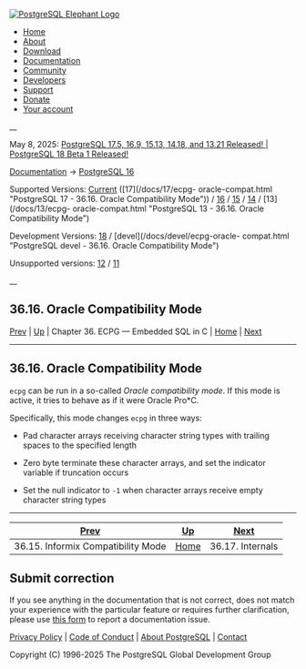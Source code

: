[ ![PostgreSQL Elephant Logo](/media/img/about/press/elephant.png) ](/)

  * [Home](/ "Home")
  * [About](/about/ "About")
  * [Download](/download/ "Download")
  * [Documentation](/docs/ "Documentation")
  * [Community](/community/ "Community")
  * [Developers](/developer/ "Developers")
  * [Support](/support/ "Support")
  * [Donate](/about/donate/ "Donate")
  * [Your account](/account/ "Your account")

__

May 8, 2025: [ PostgreSQL 17.5, 16.9, 15.13, 14.18, and 13.21 Released! ](/about/news/postgresql-175-169-1513-1418-and-1321-released-3072/) | [ PostgreSQL 18 Beta 1 Released! ](/about/news/postgresql-18-beta-1-released-3070/)

[Documentation](/docs/ "Documentation") -> [PostgreSQL
16](/docs/16/index.html)

Supported Versions: [Current](/docs/current/ecpg-oracle-compat.html
"PostgreSQL 17 - 36.16. Oracle Compatibility Mode") ([17](/docs/17/ecpg-
oracle-compat.html "PostgreSQL 17 - 36.16. Oracle Compatibility Mode")) /
[16](/docs/16/ecpg-oracle-compat.html "PostgreSQL 16 - 36.16. Oracle
Compatibility Mode") / [15](/docs/15/ecpg-oracle-compat.html "PostgreSQL 15 -
36.16. Oracle Compatibility Mode") / [14](/docs/14/ecpg-oracle-compat.html
"PostgreSQL 14 - 36.16. Oracle Compatibility Mode") / [13](/docs/13/ecpg-
oracle-compat.html "PostgreSQL 13 - 36.16. Oracle Compatibility Mode")

Development Versions: [18](/docs/18/ecpg-oracle-compat.html "PostgreSQL 18 -
36.16. Oracle Compatibility Mode") / [devel](/docs/devel/ecpg-oracle-
compat.html "PostgreSQL devel - 36.16. Oracle Compatibility Mode")

Unsupported versions: [12](/docs/12/ecpg-oracle-compat.html "PostgreSQL 12 -
36.16. Oracle Compatibility Mode") / [11](/docs/11/ecpg-oracle-compat.html
"PostgreSQL 11 - 36.16. Oracle Compatibility Mode")

__

36.16. Oracle Compatibility Mode  
---  
[Prev](ecpg-informix-compat.html "36.15. Informix Compatibility Mode")  | [Up](ecpg.html "Chapter 36. ECPG — Embedded SQL in C") | Chapter 36. ECPG — Embedded SQL in C | [Home](index.html "PostgreSQL 16.9 Documentation") |  [Next](ecpg-develop.html "36.17. Internals")  
  
* * *

## 36.16. Oracle Compatibility Mode #

`ecpg` can be run in a so-called _Oracle compatibility mode_. If this mode is
active, it tries to behave as if it were Oracle Pro*C.

Specifically, this mode changes `ecpg` in three ways:

  * Pad character arrays receiving character string types with trailing spaces to the specified length

  * Zero byte terminate these character arrays, and set the indicator variable if truncation occurs

  * Set the null indicator to `-1` when character arrays receive empty character string types

* * *

[Prev](ecpg-informix-compat.html "36.15. Informix Compatibility Mode")  | [Up](ecpg.html "Chapter 36. ECPG — Embedded SQL in C") |  [Next](ecpg-develop.html "36.17. Internals")  
---|---|---  
36.15. Informix Compatibility Mode  | [Home](index.html "PostgreSQL 16.9 Documentation") |  36.17. Internals  
  
## Submit correction

If you see anything in the documentation that is not correct, does not match
your experience with the particular feature or requires further clarification,
please use [this form](/account/comments/new/16/ecpg-oracle-compat.html/) to
report a documentation issue.

[Privacy Policy](/about/privacypolicy) | [Code of Conduct](/about/policies/coc/) | [About PostgreSQL](/about/) | [Contact](/about/contact/)  

Copyright (C) 1996-2025 The PostgreSQL Global Development Group

